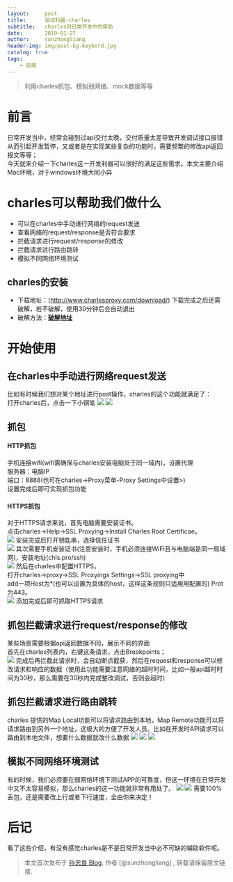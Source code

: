 ```yaml
---
layout:     post
title:      调试利器-charles
subtitle:   charles对日常开发中的帮助
date:       2019-01-27
author:     sunzhongliang
header-img: img/post-bg-keybord.jpg
catalog: true
tags:
    - 前端
---
```




> 利用charles抓包、模拟弱网络、mock数据等等

# 前言
日常开发当中，经常会碰到过api交付太晚，交付质量太差导致开发调试接口报错从而引起开发暂停，又或者是在实现某些复杂的功能时，需要频繁的修改api返回报文等等；<br>
今天就来介绍一下charles这一开发利器可以很好的满足这些需求。本文主要介绍Mac环境，对于windows环境大同小异


# charles可以帮助我们做什么

- 可以在charles中手动进行网络的request发送
- 查看网络的request/response是否符合要求
- 拦截请求进行request/response的修改
- 拦截请求进行路由跳转
- 模拟不同网络环境测试

## charles的安装

* 下载地址：(http://www.charlesproxy.com/download/)
下载完成之后还需破解，若不破解，使用30分钟后会自动退出
* 破解方法：**[破解地址](https://www.zzzmode.com/mytools/charles/)**

# 开始使用

## 在charles中手动进行网络request发送
比如有时候我们想对某个地址进行post操作，charles的这个功能就满足了：<br>
打开charles后，点击一下小钢笔
<img src="https://images.cnblogs.com/cnblogs_com/plusone/1527513/o_20190520123542.jpg" referrerpolicy="no-referrer">
<img src="https://images.cnblogs.com/cnblogs_com/plusone/1527513/o_charles.jpg" referrerpolicy="no-referrer">

## 抓包

#### HTTP抓包

手机连接wifi(wifi需确保与charles安装电脑处于同一域内)，设置代理<br>
服务器：电脑IP<br>
端口：8888(也可在charles->Proxy菜单-Proxy Settings中设置>)<br>
设置完成后即可实现抓包功能

#### HTTPS抓包

对于HTTPS请求来说，首先电脑需要安装证书。<br>
点击charles->Help->SSL Proxying->Install Charles Root Certificae。<br>
<img src="https://images.cnblogs.com/cnblogs_com/plusone/1527513/o_20190520124810.jpg" referrerpolicy="no-referrer">
安装完成后打开钥匙串，选择信任证书<br>
<img src="https://images.cnblogs.com/cnblogs_com/plusone/1527513/o_20190520125240.jpg" referrerpolicy="no-referrer">
其次需要手机安装证书(注意安装时，手机必须连接WiFi且与电脑端是同一局域网)，安装地址(chls.pro/ssh)<br>
<img src="https://images.cnblogs.com/cnblogs_com/plusone/1527513/o_IMG_4490.png" referrerpolicy="no-referrer">
然后在charles中配置HTTPS，<br>
打开charles->proxy->SSL Proxyings Settings->SSL proxying中<br>
add一项Host为*(也可以设置为具体的host，这样这条规则只适用用配置的)  Prot为443。<br>
<img src="https://images.cnblogs.com/cnblogs_com/plusone/1527513/o_20190520125525.jpg" referrerpolicy="no-referrer">
添加完成后即可抓取HTTPS请求

## 抓包拦截请求进行request/response的修改

某些场景需要根据api返回数据不同，展示不同的界面<br>
首先在charles列表内，右键这条请求，点击Breakpoints；<br>
<img src="https://images.cnblogs.com/cnblogs_com/plusone/1527513/o_20190520125651.jpg" referrerpolicy="no-referrer">
完成后再拦截此请求时，会自动断点截获，然后在request和response可以修改请求和响应的数据（使用此功能需要注意网络的超时时间，比如一般api超时时间为30秒，那么需要在30秒内完成整改调试，否则会超时）

## 抓包拦截请求进行路由跳转
charles 提供的Map Local功能可以将请求路由到本地，Map Remote功能可以将请求路由到另外一个地址，这极大的方便了开发人员。比如在开发时API请求可以路由到本地文件，想要什么数据就改什么数据
<img src="https://images.cnblogs.com/cnblogs_com/plusone/1527513/o_20190520130233.jpg" referrerpolicy="no-referrer">
<img src="https://images.cnblogs.com/cnblogs_com/plusone/1527513/o_20190520130455.jpg" referrerpolicy="no-referrer">
<img src="https://images.cnblogs.com/cnblogs_com/plusone/1527513/o_20190520130554.jpg" referrerpolicy="no-referrer">

## 模拟不同网络环境测试
有的时候，我们必须要在弱网络环境下测试APP的可靠度，但这一环境在日常开发中又不太容易模拟，那么charles的这一功能就非常有用处了。
<img src="https://images.cnblogs.com/cnblogs_com/plusone/1527513/o_20190520131001.jpg" referrerpolicy="no-referrer">
<img src="https://images.cnblogs.com/cnblogs_com/plusone/1527513/o_20190520131224.jpg" referrerpolicy="no-referrer">
需要100%丢包，还是需要改上行或者下行速度，全由你来决定！

# 后记
看了这些介绍，有没有感觉charles是不是日常开发当中必不可缺的辅助软件呢。

> 本文首次发布于 [孙忠良 Blog](https://sunzhongliangde.github.io), 作者 [@sunzhongliang] ,
转载请保留原文链接.
